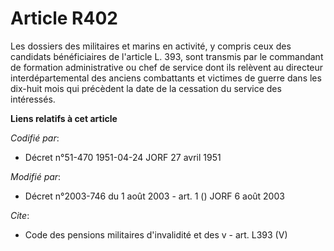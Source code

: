 # Article R402

Les dossiers des militaires et marins en activité, y compris ceux des candidats bénéficiaires de l'article L. 393, sont
transmis par le commandant de formation administrative ou chef de service dont ils relèvent au directeur interdépartemental
des anciens combattants et victimes de guerre dans les dix-huit mois qui précèdent la date de la cessation du service des
intéressés.

**Liens relatifs à cet article**

_Codifié par_:

  - Décret n°51-470 1951-04-24 JORF 27 avril 1951

_Modifié par_:

  - Décret n°2003-746 du 1 août 2003 - art. 1 () JORF 6 août 2003

_Cite_:

  - Code des pensions militaires d'invalidité et des v - art. L393 (V)
